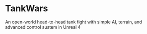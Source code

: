 # TankWars
An open-world head-to-head tank fight with simple AI, terrain, and advanced control sustem in Unreal 4
